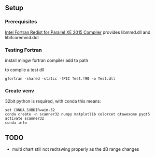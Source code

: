 ## Setup

### Prerequisites

[Intel Fortran Redist for Parallel XE 2015 Compiler](https://software.intel.com/en-us/articles/redistributables-for-intel-parallel-studio-xe-2015-composer-edition-for-windows) provides libmmd.dll and libifcoremmd.ddl

### Testing Fortran 

install mingw fortran compiler 
add to path

to compile a test dll

    gfortran -shared -static -fPIC Test.f90 -o Test.dll

### Create venv

32bit python is required, with conda this means:

    set CONDA_SUBDIR=win-32
    conda create -n scanner32 numpy matplotlib colorcet qtawesome pyqt5
    activate scanner32
    conda info

## TODO 

* multi chart still not redrawing properly as the dB range changes
